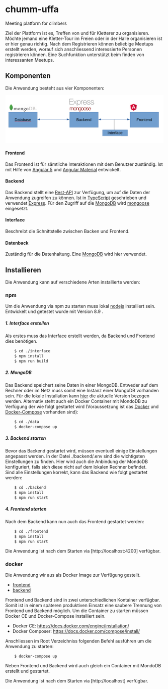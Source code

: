 # chumm-uffa
Meeting platform for climbers

Ziel der Plattform ist es, Treffen von und für Kletterer zu organisieren. Möchte jemand eine Kletter-Tour im Freien oder 
in der Halle organisieren ist er hier genau richtig. Nach dem Registrieren können beliebige Meetups erstellt werden, 
worauf sich anschliessend interessierte Personen registrieren können. Eine Suchfunktion unterstützt beim finden
von interessanten Meetups.   
## Komponenten
Die Anwendung besteht aus vier Komponenten:

![Overview](./doc/Overview.png)

#### Frontend
Das Frontend ist für sämtliche Interaktionen mit dem Benutzer zuständig. Ist mit Hilfe von [Angular 5](https://angular.io/) 
und [Angular Material](https://material.angular.io/) entwickelt.      
#### Backend
Das Backend stellt eine [Rest-API](./doc/rest-api.txt) zur Verfügung, um auf die Daten der Anwendung zugreifen zu können. 
Ist in [TypeScript](https://www.typescriptlang.org/) geschrieben und verwendet [Express](https://www.npmjs.com/package/express). 
Für den Zugriff auf die [MongoDB](https://www.mongodb.com/) wird [mongoose](http://mongoosejs.com/) eingesetzt.  
#### Interface 
Beschreibt die Schnittstelle zwischen Backen und Frontend.
#### Datenback
Zuständig für die Datenhaltung. Eine [MongoDB](https://www.mongodb.com/) wird hier verwendet.
## Installieren
Die Anwendung kann auf verschiedene Arten installierte werden:
### npm
Um die Anwendung via npm zu starten muss lokal [nodejs](https://nodejs.org/en/download/) installiert sein. Entwickelt und 
getestet wurde mit Version 8.9 .   
##### 1. Interface erstellen
Als erstes muss das Interface erstellt werden, da Backend und Frontend dies benötigen. 
```
    $ cd ./interface
    $ npm install
    $ npm run build
```
##### 2. MongoDB
Das Backend speichert seine Daten in einer MongoDB. Entweder auf dem Rechner oder im Netz muss somit eine Instanz einer 
MongoDB vorhanden sein. Für die lokale Installation kann [hier](https://www.mongodb.com/download-center#community) die
aktuelle Version bezogen werden. Alternativ steht auch ein Docker Container mit MondoDB zu Verfügung der wie folgt gestartet
wird (Voraussetzung ist das [Docker](https://docs.docker.com/engine/installation/) und 
[Docker-Compose](https://docs.docker.com/compose/install/ ) vorhanden sind):
```
    $ cd ./data
    $ docker-compose up
```
##### 3. Backend starten
Bevor das Backend gestartet wird, müssen eventuell einige Einstellungen angepasst werden. In der Datei ./backend/.env sind
die wichtigsten Einstellungen zu finden. Hier wird auch die Anbindung der MondoDB konfiguriert, falls sich diese nicht 
auf dem lokalen Rechner befindet.  
Sind alle Einstellungen korrekt, kann das Backend wie folgt gestartet werden:
```
    $ cd ./backend
    $ npm install
    $ npm run start
```
##### 4. Frontend starten
Nach dem Backend kann nun auch das Frontend gestartet werden:
```
    $ cd ./frontend
    $ npm install
    $ npm run start
```
Die Anwendung ist nach dem Starten via [http://localhost:4200] verfügbar. 
### docker
Die Anwendung wir aus als Docker Image zur Verfügung gestellt. 
* [frontend](https://hub.docker.com/r/pepeblack/chumm-uffa-frontend/)
* [backend](https://hub.docker.com/r/pepeblack/chumm-uffa-backend/)

Frontend und Backend sind in zwei unterschiedlichen Kontainer verfügbar. Somit ist in einem 
späteren produktiven Einsatz eine saubere Trennung von Frontend und Backend möglich.
Um die Container zu starten müssen Docker CE und Docker-Compose installiert sein.

* Docker CE: https://docs.docker.com/engine/installation/
* Docker Composer: https://docs.docker.com/compose/install/

Anschliessen im Root Verzeichniss folgenden Befehl ausführen um die Anwendung zu starten:
```
    $ docker-compose up
```
Neben Frontend und Backend wird auch gleich ein Container mit MondoDB erstellt und gestartet.

Die Anwendung ist nach dem Starten via [http://localhost] verfügbar. 
